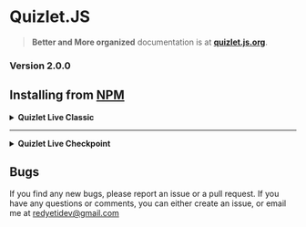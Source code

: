 # Quizlet.JS
> **Better and More organized** documentation is at [**quizlet.js.org**](//quizlet.js.org).
### Version 2.0.0
## Installing from [NPM](https://www.npmjs.com/package/quizlet.js)
<!-- #region Classic-->
<details>
    <summary><b>Quizlet Live Classic</b></summary>
[![Quizlet.JS](https://nodei.co/npm/quizlet.js.png?mini=true)](https://www.npmjs.com/package/quizlet.js)

---

## Setup

To setup Quizlet.JS, first require `quizlet.js` in your script
```js
var Quizlet = require("quizlet.js");
```

Create a new instance of `Quizlet` for the [Quizlet Live Classic](https://quizlet.live) game.
```js
<<<<<<< HEAD
var Game = new Quizlet.classic(Pin, "Name", *Optional: {Advanced}*)
=======
var Game = new Quizlet(Pin, "Name", *Optional: {Advanced}*)
>>>>>>> 94855774ac03a586485294d438430c6cdaab3753
```

### Here are the options for the JSON `Advanced` Parameter:
- `userImage`:
    The `userImage` parameter is the client's user image. **The image *must* be a valid URL from the `quizlet.com` hostname**
- `accountName`:
    The `accountName` parameter is the account username if you want to login. If this parameter is set, the user image, and user name are overrided by the account name.


Once your game instance has been created, you actually need to join the game
```js
Game.joinGame();
```

## Using

Because `Quizlet.JS` is based on `EventEmitter`, any changes in the game will be emitted as events. Below, there is a list of the events and how to use them.

## Events

- ### `connect`
    The `connect` event returns no arguments, and signifies when the client has connected to the game.

- ### `disconnect`
    The `disconnect` event returns no arguments, and signifies when the client has either left, or been kicked from the game

- ### `teamAssignments`
    The `teamAssignments` event returns 2 arguments: The team name and the players in said team. The event signifies when the host has assigned teams.

- ### `gameOver`
    The `gameOver` event returns 1 argument: A boolean value whether the client's team won the game. This event signifies the game ending

- ### `answer`
    The `answer` event returns 2 arguments: A boolean value whether the answer was correct, and the team member that answered the question. This event signifies a team member answering a question

- ### `question`
    The `question` event returns 3 arguments: The question, The possible answers, and the correct answer. This event signifies a question being asked and the client having the answer.

- ### `teamQuestion`
    The `teamQuestion` event returns 3 arguments: The question, The possible answers, and the correct answer. This event signifies another team member receiving a question

- ### `error`
    The `error` event returns 1 argument, the error thrown. This event only emits when there is an error.

## Functions

- ### `contructor`
    The `contructor` function (the root function) creates a new instance of a `Quizlet.JS` client. This function requires 2 parameters: The game pin (`Int` or `String`), and the client name (`String`). An optional parameter is a JSON of the follwing:
    ```js
    {
        userImage: "url",
        accountName: "String (Under development)"
    }
    ```
    This constructor must be called with `new` and returns a instance of `Quizlet`

- ### `joinGame`
    The `joinGame` function joins the game, the function accepts no arguments and returns nothing.

- ### `answer`
    The `answer` function answers a question and should be called in the `question` event. This function accepts 1 argument, the answer (`String`). This function returns nothing.

- ### `leave`
    The `leave` functions leaves the game, and has no arguments, the function also returns nothing.

</details>
<!-- #endregion -->
<hr />
<!-- #region Checkpoint -->
<details>
    <summary><b>Quizlet Live Checkpoint</b></summary>

## Setup

To setup Quizlet.JS, first require `quizlet.js` in your script
```js
var Quizlet = require("quizlet.js");
```

Create a new instance of `Quizlet` for the [Quizlet Live Checkpoint](https://quizlet.live) game.
```js
var Game = new Quizlet.checkpoint(Pin, "Name", *Optional: {Advanced}*)
```

### Here are the options for the JSON `Advanced` Parameter:
- `userImage`:
    The `userImage` parameter is the client's user image. 
- `accountName`:
    The `accountName` parameter is the account username if you want to login. If this parameter is set, the user image, and user name are overrided by the account name.


Once your game instance has been created, you actually need to join the game
```js
Game.joinGame();
```

## Using

Because `Quizlet.JS` is based on `EventEmitter`, any changes in the game will be emitted as events. Below, there is a list of the events and how to use them.

## Events

- ### `connect`
    The `connect` event returns no arguments, and signifies when the client has connected to the game.

- ### `disconnect`
    The `disconnect` event returns no arguments, and signifies when the client has either left, or been kicked from the game

- ### `gameOver`
    The `gameOver` event returns 1 argument: A boolean value whether the client's team won the game. This event signifies the game ending
    
- ### `question`
    The `question` event returns 3 arguments: The question, The possible answers, and the correct answer. This event signifies a question being asked and the client having the answer.

- ### `status`
    The `status` event returns 1 argument, the status of the game. Currently, the only status I know of is `playing`

- ### `gradeAnswers`
    The `gradeAnswers` event returns 1 argument, whether the client got the previus question correct or not. This can also be accessed used `Game.isCorrect`

- ### `error`
    The `error` event returns 1 argument, the error thrown. This event only emits when there is an error.


## Functions

- ### `contructor`
    The `contructor` function (the root function) creates a new instance of a `Quizlet.JS` client. This function requires 2 parameters: The game pin (`String`), and the client name (`String`). An optional parameter is a JSON of the follwing:
    ```js
    {
        userImage: "url",
        accountName: "String (Under development)"
    }
    ```
    This constructor must be called with `new` and returns a instance of `Quizlet`
- ### `joinGame`
    The `joinGame` function joins the game, the function accepts no arguments and returns nothing.

- ### `answer`
    The `answer` function answers a question and should be called in the `question` event. This function accepts 1 argument, the answer (`String`). This function returns nothing.

- ### `leave`
    The `leave` functions leaves the game, and has no arguments, the function also returns nothing.
</details>
<!-- #endregion -->

## Bugs

If you find any new bugs, please report an issue or a pull request. If you have any questions or comments, you can either create an issue, or email me at [redyetidev@gmail.com](mailto:redyetidev@gmail.com?subject=Quizlet.JS)
